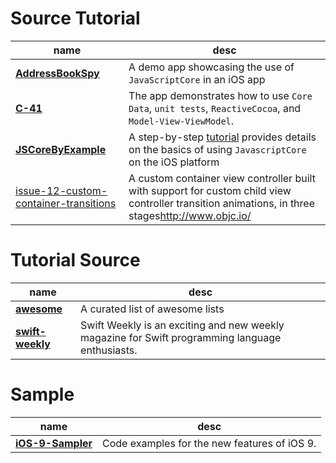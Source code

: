 # Source Tutorial

 name | desc |
------|------|
**[AddressBookSpy](https://github.com/jfahrenkrug/AddressBookSpy)** |A demo app showcasing the use of `JavaScriptCore` in an iOS app
**[C-41](https://github.com/AshFurrow/C-41)** | The app demonstrates how to use `Core Data`, `unit tests`, `ReactiveCocoa`, and `Model-View-ViewModel`.
**[JSCoreByExample](https://github.com/Jobot/JSCoreByExample)** |A step-by-step [tutorial][link] provides details on the basics of using `JavascriptCore` on the iOS platform
[issue-12-custom-container-transitions](https://github.com/objcio/issue-12-custom-container-transitions) | A custom container view controller built with support for custom child view controller transition animations, in three stages<http://www.objc.io/>

# Tutorial Source
 name | desc |
------|------|
**[awesome](https://github.com/sindresorhus/awesome)**|A curated list of awesome lists
**[swift-weekly](https://github.com/vandadnp/swift-weekly)** | Swift Weekly is an exciting and new weekly magazine for Swift programming language enthusiasts.

# Sample
 name | desc |
------|------|
**[iOS-9-Sampler](https://github.com/shu223/iOS-9-Sampler)** | Code examples for the new features of iOS 9.

[link]:http://blog.bignerdranch.com/4736-javascriptcore-example/

